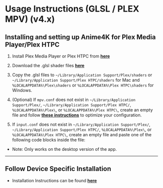 # Usage Instructions (GLSL / PLEX MPV) (v4.x)

## Installing and setting up Anime4K for Plex Media Player/Plex HTPC

  1. Install Plex Media Player or Plex HTPC from [**here**](https://www.plex.tv/media-server-downloads/#plex-app)  
 
  2. Download the .glsl shader files [**here**](https://github.com/bloc97/Anime4K/releases)  

  3. Copy the .glsl files to `~/Library/Application Support/Plex/shaders` or `~/Library/Application Support/Plex HTPC/shaders` for Mac and `%LOCALAPPDATA%\Plex\shaders` or `%LOCALAPPDATA%\Plex HTPC\shaders` for Windows.
 
  4. (Optional) If `mpv.conf` does not exist in `~/Library/Application Support/Plex/`, `~/Library/Application Support/Plex HTPC/`, `%LOCALAPPDATA%\Plex\`, or `%LOCALAPPDATA%\Plex HTPC\`, create an empty file and follow [**these instructions**](https://wiki.archlinux.org/index.php/Mpv#Configuration) to optimize your configuration.  

  5. If `input.conf` does not exist in `~/Library/Application Support/Plex/`, `~/Library/Application Support/Plex HTPC/`, `%LOCALAPPDATA%\Plex\`, or `%LOCALAPPDATA%\Plex HTPC\`, create an empty file and paste one of the following code blocks inside the file:
  
  - Note: Only works on the desktop version of the app.

----
## Follow Device Specific Installation

  - Installation Instructions can be found [**here**](GLSL_Instructions.md)
